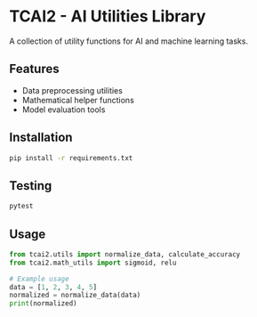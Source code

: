 # TCAI2 - AI Utilities Library

A collection of utility functions for AI and machine learning tasks.

## Features

- Data preprocessing utilities
- Mathematical helper functions
- Model evaluation tools

## Installation

```bash
pip install -r requirements.txt
```

## Testing

```bash
pytest
```

## Usage

```python
from tcai2.utils import normalize_data, calculate_accuracy
from tcai2.math_utils import sigmoid, relu

# Example usage
data = [1, 2, 3, 4, 5]
normalized = normalize_data(data)
print(normalized)
```